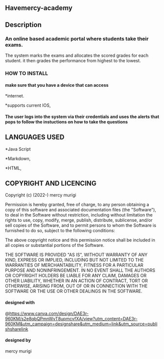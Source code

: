 ## Havemercy-academy
## Description
### An online based academic portal where students take their exams. 
The system marks the exams and allocates the scored grades for each student.
it then grades the performance from highest to the lowest.

### HOW TO INSTALL
 #### make sure that you have a device that can access 
 *internet.

 *supports current IOS,

 #### The user logs  into the system via their credentials and uses the alerts that pops to follow the instuctions on how to take the questions

## LANGUAGES USED
*Java Script

*Markdown,

*HTML,

## COPYRIGHT AND LICENCING
Copyright (c) (2022-) mercy murigi

Permission is hereby granted, free of charge, to any person obtaining
a copy of this software and associated documentation files (the
"Software"), to deal in the Software without restriction, including
without limitation the rights to use, copy, modify, merge, publish,
distribute, sublicense, and/or sell copies of the Software, and to
permit persons to whom the Software is furnished to do so, subject to
the following conditions:

The above copyright notice and this permission notice shall be
included in all copies or substantial portions of the Software.

THE SOFTWARE IS PROVIDED "AS IS", WITHOUT WARRANTY OF ANY KIND,
EXPRESS OR IMPLIED, INCLUDING BUT NOT LIMITED TO THE WARRANTIES OF
MERCHANTABILITY, FITNESS FOR A PARTICULAR PURPOSE AND
NONINFRINGEMENT. IN NO EVENT SHALL THE AUTHORS OR COPYRIGHT HOLDERS BE
LIABLE FOR ANY CLAIM, DAMAGES OR OTHER LIABILITY, WHETHER IN AN ACTION
OF CONTRACT, TORT OR OTHERWISE, ARISING FROM, OUT OF OR IN CONNECTION
WITH THE SOFTWARE OR THE USE OR OTHER DEALINGS IN THE SOFTWARE.

#### designed with
@https://www.canva.com/design/DAE3r-960KM/s2e8qbQPmnWvT8upmcvfXA/view?utm_content=DAE3r-960KM&utm_campaign=designshare&utm_medium=link&utm_source=publishsharelink

#### designed by
mercy murigi
